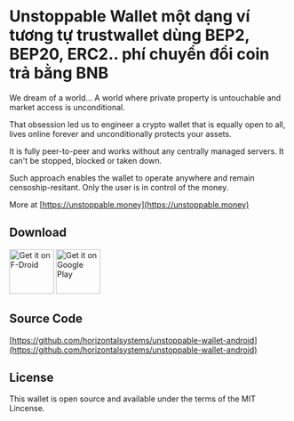 # Unstoppable Wallet một dạng ví tương tự trustwallet dùng BEP2, BEP20, ERC2.. phí chuyển đổi coin trả bằng BNB

We dream of a world… A world where private property is untouchable and market access is unconditional.

That obsession led us to engineer a crypto wallet that is equally open to all, lives online forever and unconditionally protects your assets.

It is fully peer-to-peer and works without any centrally managed servers. It can't be stopped, blocked or taken down.

Such approach enables the wallet to operate anywhere and remain censoship-resitant. Only the user is in control of the money.

More at [https://unstoppable.money](https://unstoppable.money)

## Download

[<img src="https://fdroid.gitlab.io/artwork/badge/get-it-on.png"
     alt="Get it on F-Droid"
     height="80">](https://f-droid.org/packages/io.horizontalsystems.bankwallet/)
[<img src="https://play.google.com/intl/en_us/badges/images/generic/en-play-badge.png"
     alt="Get it on Google Play"
     height="80">](https://play.google.com/store/apps/details?id=io.horizontalsystems.bankwallet)

## Source Code

[https://github.com/horizontalsystems/unstoppable-wallet-android](https://github.com/horizontalsystems/unstoppable-wallet-android)

## License

This wallet is open source and available under the terms of the MIT Lincense.
